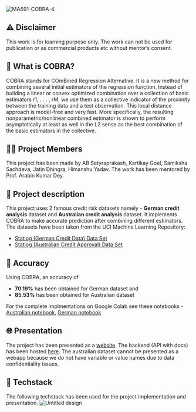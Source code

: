 ![MA691-COBRA-4](https://user-images.githubusercontent.com/45942031/140724100-ba8da381-431a-47fa-9026-ff82cafb9719.png)

## ⚠️ Disclaimer

This work is for learning purpose only. The work can not be used for publication or as commercial products etc without mentor’s consent.

## 🐍 What is COBRA?

COBRA stands for COmBined Regression Alternative. It is a new method for combining several initial estimators of the regression function. Instead of building a linear or convex optimized combination over a collection of basic estimators r1, . . . , rM, we use them as a collective indicator of the proximity between the training data and a test observation. This local distance approach is model-free and very fast. More specifically, the resulting nonparametric/nonlinear combined estimator is shown to perform asymptotically at least as well in the L2 sense as the best combination of the basic estimators in the collective.

## 🧑‍💻 Project Members

This project has been made by AB Satyraprakash, Kartikay Goel, Samiksha Sachdeva, Jatin Dhingra, Himanshu Yadav. The work has been mentored by Prof. Arabin Kumar Dey.

## 📝 Project description

This project uses 2 famous credit risk datasets namely -  **German credit analysis** dataset and **Australian credit analysis** dataset. It implements COBRA to make accurate prediction after combining different estimators. The datasets have been taken from the UCI Machine Learning Repository: <br>
* [Statlog (German Credit Data) Data Set](https://archive.ics.uci.edu/ml/datasets/statlog+(german+credit+data))
* [Statlog (Australian Credit Approval) Data Set](https://archive.ics.uci.edu/ml/datasets/statlog+(australian+credit+approval))

## 🎯 Accuracy

Using COBRA, an accuracy of 
* **70.19%** has been obtained for German dataset and
* **85.53%** has been obtained for Australian dataset

For the complete implmentations on Google Colab see these notebooks - [Australian notebook](https://colab.research.google.com/drive/1LINYdH-g7mv-n0upWWbaLt0F-og5Y8y-?usp=sharing), [German notebook](https://colab.research.google.com/drive/1J6auH5XnrtWSmduiI2x71WhT_0BoUdyq?usp=sharing)

## 🌐 Presentation

The project has been presented as a [website](https://survival-prediction-cobra4.herokuapp.com/). The backend (API with docs) has been hosted [here](https://pacific-dawn-32033.herokuapp.com/docs). The australian dataset cannot be presented as a webapp because we do not have variable or value names due to data confidentiality issues.

## 🧰 Techstack

The following techstack has been used for the project implementation and presentation.
![Untitled design](https://user-images.githubusercontent.com/45942031/140725411-e0d855f5-a0bb-40c9-8a7c-21e6f8f13e4c.png)
